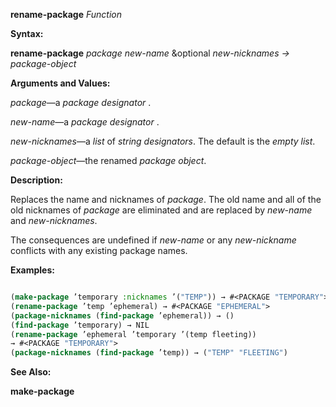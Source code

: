 **rename-package** *Function* 



**Syntax:** 



**rename-package** *package new-name* &amp;optional *new-nicknames → package-object* 



**Arguments and Values:** 



*package*—a *package designator* . 



*new-name*—a *package designator* . 



*new-nicknames*—a *list* of *string designators*. The default is the *empty list*. 



*package-object*—the renamed *package object*. 



**Description:** 



Replaces the name and nicknames of *package*. The old name and all of the old nicknames of *package* are eliminated and are replaced by *new-name* and *new-nicknames*. 



The consequences are undefined if *new-name* or any *new-nickname* conflicts with any existing package names. 







 



 



**Examples:**
```lisp

(make-package ’temporary :nicknames ’("TEMP")) → #<PACKAGE "TEMPORARY"> 
(rename-package ’temp ’ephemeral) → #<PACKAGE "EPHEMERAL"> 
(package-nicknames (find-package ’ephemeral)) → () 
(find-package ’temporary) → NIL 
(rename-package ’ephemeral ’temporary ’(temp fleeting)) 
→ #<PACKAGE "TEMPORARY"> 
(package-nicknames (find-package ’temp)) → ("TEMP" "FLEETING") 

```
**See Also:** 



**make-package** 



